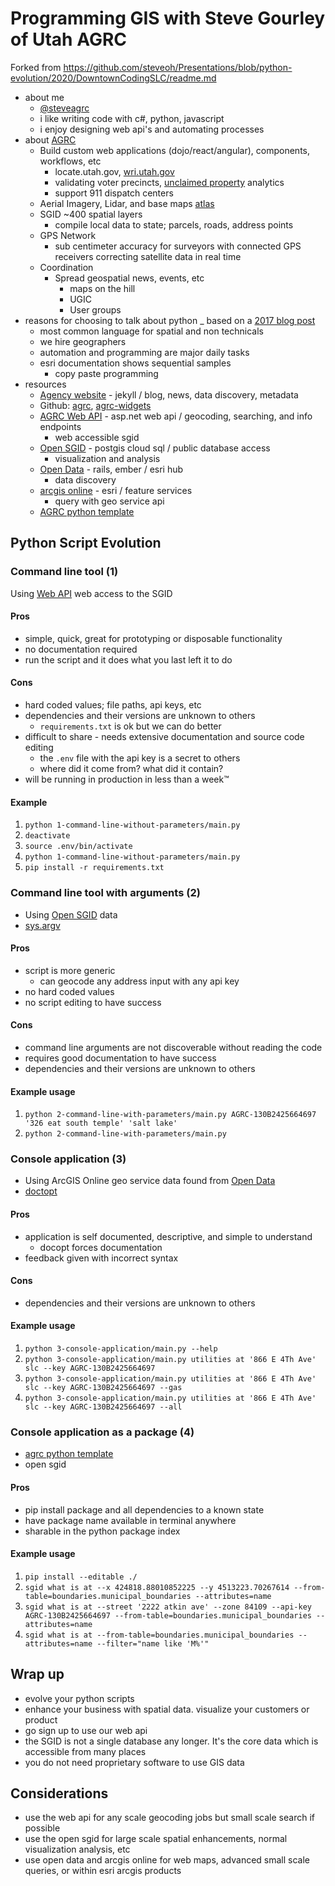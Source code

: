 # Programming GIS with Steve Gourley of Utah AGRC
Forked from https://github.com/steveoh/Presentations/blob/python-evolution/2020/DowntownCodingSLC/readme.md


- about me
  - [@steveagrc](https://twitter.com/steveagrc)
  - i like writing code with c#, python, javascript
  - i enjoy designing web api's and automating processes
- about [AGRC](https://gis.utah.gov/about/)
  - Build custom web applications (dojo/react/angular), components, workflows, etc
    - locate.utah.gov, [wri.utah.gov](https://wri.utah.gov/wri/map/map.html#id=2485)
    - validating voter precincts, [unclaimed property](https://mycash.utah.gov) analytics
    - support 911 dispatch centers
  - Aerial Imagery, Lidar, and base maps [atlas](https://atlas.utah.gov)
  - SGID ~400 spatial layers
    - compile local data to state; parcels, roads, address points
  - GPS Network
    - sub centimeter accuracy for surveyors with connected GPS receivers correcting satellite data in real time
  - Coordination
    - Spread geospatial news, events, etc
      - maps on the hill
      - UGIC
      - User groups
- reasons for choosing to talk about python
  _ based on a [2017 blog post](https://gis.utah.gov/the-evolution-of-a-python-script/)
  - most common language for spatial and non technicals
  - we hire geographers
  - automation and programming are major daily tasks
  - esri documentation shows sequential samples
    - copy paste programming
- resources
  - [Agency website](https://gis.utah.gov) - jekyll / blog, news, data discovery, metadata
  - Github: [agrc](https://github.com/agrc), [agrc-widgets](https://github.com/agrc-widgets)
  - [AGRC Web API](https://api.mapserv.utah.gov) - asp.net web api / geocoding, searching, and info endpoints
    - web accessible sgid
  - [Open SGID](https://gis.utah.gov/sgid/open-sgid/) - postgis cloud sql / public database access
    - visualization and analysis
  - [Open Data](https://opendata.gis.utah.gov) - rails, ember / esri hub
    - data discovery
  - [arcgis online](https://www.arcgis.com/home/index.html) - esri / feature services
    - query with geo service api
  - [AGRC python template](https://github.com/agrc/python)

## Python Script Evolution

### Command line tool (1)

Using [Web API](https://api.mapserv.utah.gov) web access to the SGID

#### Pros

- simple, quick, great for prototyping or disposable functionality
- no documentation required
- run the script and it does what you last left it to do

#### Cons

- hard coded values; file paths, api keys, etc
- dependencies and their versions are unknown to others
  - `requirements.txt` is ok but we can do better
- difficult to share - needs extensive documentation and source code editing
  - the `.env` file with the api key is a secret to others
  - where did it come from? what did it contain?
- will be running in production in less than a week™

#### Example

1. `python 1-command-line-without-parameters/main.py`
1. `deactivate`
1. `source .env/bin/activate`
1. `python 1-command-line-without-parameters/main.py`
1. `pip install -r requirements.txt`

### Command line tool with arguments (2)

- Using [Open SGID](https://gis.utah.gov/sgid/open-sgid/) data
- [sys.argv](https://docs.python.org/3/library/sys.html#sys.argv)

#### Pros

- script is more generic
  - can geocode any address input with any api key
- no hard coded values
- no script editing to have success

#### Cons

- command line arguments are not discoverable without reading the code
- requires good documentation to have success
- dependencies and their versions are unknown to others

#### Example usage

1. `python 2-command-line-with-parameters/main.py AGRC-130B2425664697 '326 eat south temple' 'salt lake'`
1. `python 2-command-line-with-parameters/main.py`

### Console application (3)

- Using ArcGIS Online geo service data found from [Open Data](https://opendata.gis.utah.gov/)
- [doctopt](http://docopt.org/)

#### Pros

- application is self documented, descriptive, and simple to understand
  - docopt forces documentation
- feedback given with incorrect syntax

#### Cons

- dependencies and their versions are unknown to others

#### Example usage

1. `python 3-console-application/main.py --help`
1. `python 3-console-application/main.py utilities at '866 E 4Th Ave' slc --key AGRC-130B2425664697`
1. `python 3-console-application/main.py utilities at '866 E 4Th Ave' slc --key AGRC-130B2425664697 --gas`
1. `python 3-console-application/main.py utilities at '866 E 4Th Ave' slc --key AGRC-130B2425664697 --all`

### Console application as a package (4)

- [agrc python template](https://github.com/agrc/python)
- open sgid

#### Pros

- pip install package and all dependencies to a known state
- have package name available in terminal anywhere
- sharable in the python package index

#### Example usage

1. `pip install --editable ./`
1. `sgid what is at --x 424818.88010852225 --y 4513223.70267614 --from-table=boundaries.municipal_boundaries --attributes=name`
1. `sgid what is at --street '2222 atkin ave' --zone 84109 --api-key AGRC-130B2425664697 --from-table=boundaries.municipal_boundaries --attributes=name`
1. `sgid what is at --from-table=boundaries.municipal_boundaries --attributes=name --filter="name like 'M%'"`

## Wrap up

- evolve your python scripts
- enhance your business with spatial data. visualize your customers or product
- go sign up to use our web api
- the SGID is not a single database any longer. It's the core data which is accessible from many places
- you do not need proprietary software to use GIS data

## Considerations

- use the web api for any scale geocoding jobs but small scale search if possible
- use the open sgid for large scale spatial enhancements, normal visualization analysis, etc
- use open data and arcgis online for web maps, advanced small scale queries, or within esri arcgis products
